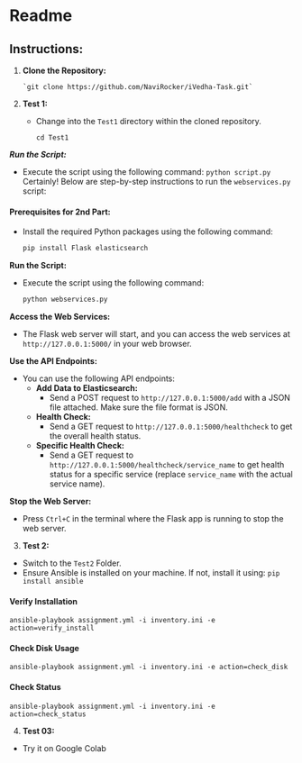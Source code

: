 # Readme

## Instructions:
1.  **Clone the Repository:**
  
        `git clone https://github.com/NaviRocker/iVedha-Task.git` 
    
2.  **Test 1:**
    
    -   Change into the `Test1` directory within the cloned repository.
        
        `cd Test1` 
        
***Run the Script:***
 -   Execute the script using the following command:
        `python script.py`
Certainly! Below are step-by-step instructions to run the `webservices.py` script:

#### Prerequisites for 2nd Part:

 - Install the required Python packages using the following command:
    ```bash
    pip install Flask elasticsearch
    ```
**Run the Script:**
   - Execute the script using the following command:
     ```bash
     python webservices.py
     ```

**Access the Web Services:**
   - The Flask web server will start, and you can access the web services at `http://127.0.0.1:5000/` in your web browser.

**Use the API Endpoints:**
   - You can use the following API endpoints:
     - **Add Data to Elasticsearch:**
       - Send a POST request to `http://127.0.0.1:5000/add` with a JSON file attached. Make sure the file format is JSON.
     - **Health Check:**
       - Send a GET request to `http://127.0.0.1:5000/healthcheck` to get the overall health status.
     - **Specific Health Check:**
       - Send a GET request to `http://127.0.0.1:5000/healthcheck/service_name` to get health status for a specific service (replace `service_name` with the actual service name).

**Stop the Web Server:**
   - Press `Ctrl+C` in the terminal where the Flask app is running to stop the web server.

3. **Test 2:**
- Switch to the `Test2` Folder.
- Ensure Ansible is installed on your machine. If not, install it using: 
    `pip install ansible`

#### Verify Installation
`ansible-playbook assignment.yml -i inventory.ini -e action=verify_install` 

#### Check Disk Usage
`ansible-playbook assignment.yml -i inventory.ini -e action=check_disk` 

#### Check Status
`ansible-playbook assignment.yml -i inventory.ini -e action=check_status`

4. **Test 03:**
- Try it on Google Colab
